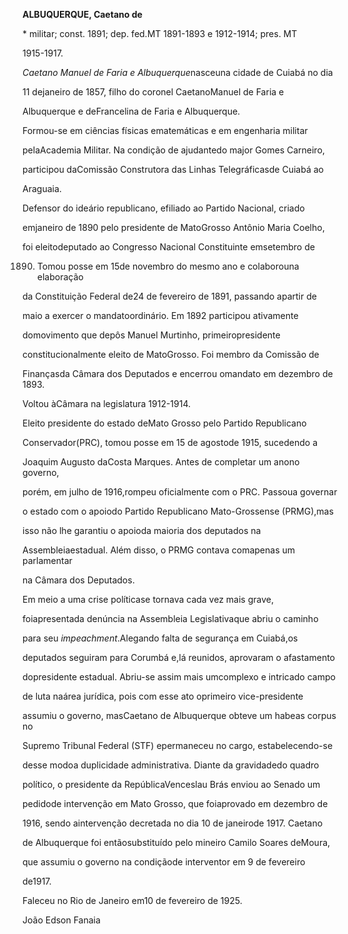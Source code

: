 **ALBUQUERQUE, Caetano de**



\* militar; const. 1891; dep. fed.MT 1891-1893 e 1912-1914; pres. MT

1915-1917.



*Caetano Manuel de Faria e Albuquerque*nasceuna cidade de Cuiabá no dia

11 dejaneiro de 1857, filho do coronel CaetanoManuel de Faria e

Albuquerque e deFrancelina de Faria e Albuquerque.



Formou-se em ciências físicas ematemáticas e em engenharia militar

pelaAcademia Militar. Na condição de ajudantedo major Gomes Carneiro,

participou daComissão Construtora das Linhas Telegráficasde Cuiabá ao

Araguaia.



Defensor do ideário republicano, efiliado ao Partido Nacional, criado

emjaneiro de 1890 pelo presidente de MatoGrosso Antônio Maria Coelho,

foi eleitodeputado ao Congresso Nacional Constituinte emsetembro de

1890. Tomou posse em 15de novembro do mesmo ano e colaborouna elaboração

da Constituição Federal de24 de fevereiro de 1891, passando apartir de

maio a exercer o mandatoordinário. Em 1892 participou ativamente

domovimento que depôs Manuel Murtinho, primeiropresidente

constitucionalmente eleito de MatoGrosso. Foi membro da Comissão de

Finançasda Câmara dos Deputados e encerrou omandato em dezembro de 1893.

Voltou àCâmara na legislatura 1912-1914.



Eleito presidente do estado deMato Grosso pelo Partido Republicano

Conservador(PRC), tomou posse em 15 de agostode 1915, sucedendo a

Joaquim Augusto daCosta Marques. Antes de completar um anono governo,

porém, em julho de 1916,rompeu oficialmente com o PRC. Passoua governar

o estado com o apoiodo Partido Republicano Mato-Grossense (PRMG),mas

isso não lhe garantiu o apoioda maioria dos deputados na

Assembleiaestadual. Além disso, o PRMG contava comapenas um parlamentar

na Câmara dos Deputados.



Em meio a uma crise políticase tornava cada vez mais grave,

foiapresentada denúncia na Assembleia Legislativaque abriu o caminho

para seu *impeachment*.Alegando falta de segurança em Cuiabá,os

deputados seguiram para Corumbá e,lá reunidos, aprovaram o afastamento

dopresidente estadual. Abriu-se assim mais umcomplexo e intricado campo

de luta naárea jurídica, pois com esse ato oprimeiro vice-presidente

assumiu o governo, masCaetano de Albuquerque obteve um habeas corpus no

Supremo Tribunal Federal (STF) epermaneceu no cargo, estabelecendo-se

desse modoa duplicidade administrativa. Diante da gravidadedo quadro

político, o presidente da RepúblicaVenceslau Brás enviou ao Senado um

pedidode intervenção em Mato Grosso, que foiaprovado em dezembro de

1916, sendo aintervenção decretada no dia 10 de janeirode 1917. Caetano

de Albuquerque foi entãosubstituído pelo mineiro Camilo Soares deMoura,

que assumiu o governo na condiçãode interventor em 9 de fevereiro

de1917.



Faleceu no Rio de Janeiro em10 de fevereiro de 1925.



João Edson Fanaia



